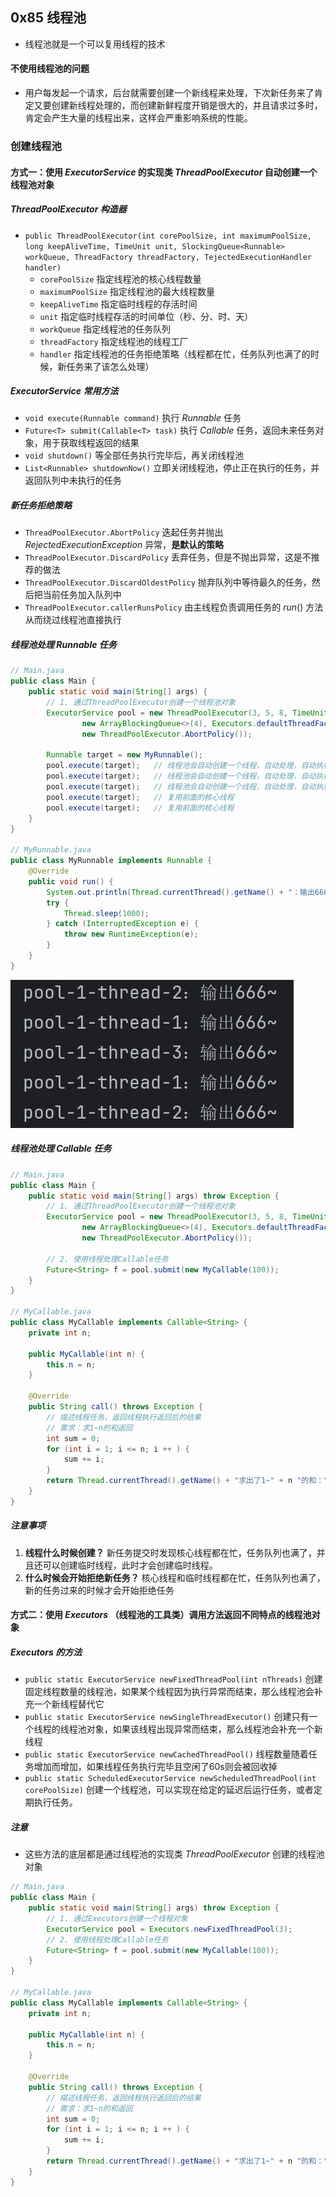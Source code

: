 ## 0x85 线程池

- 线程池就是一个可以复用线程的技术

#### 不使用线程池的问题

- 用户每发起一个请求，后台就需要创建一个新线程来处理，下次新任务来了肯定又要创建新线程处理的，而创建新鲜程度开销是很大的，并且请求过多时，肯定会产生大量的线程出来，这样会严重影响系统的性能。

### 创建线程池

#### 方式一：使用 $ExecutorService$ 的实现类 $ThreadPoolExecutor$ 自动创建一个线程池对象

##### $ThreadPoolExecutor$ 构造器

- `public ThreadPoolExecutor(int corePoolSize, int maximumPoolSize, long keepAliveTime, TimeUnit unit, SlockingQueue<Runnable> workQueue, ThreadFactory threadFactory, TejectedExecutionHandler handler)`
  - `corePoolSize` 指定线程池的核心线程数量
  - `maximumPoolSize` 指定线程池的最大线程数量
  - `keepAliveTime` 指定临时线程的存活时间
  - `unit` 指定临时线程存活的时间单位（秒、分、时、天）
  - `workQueue` 指定线程池的任务队列
  - `threadFactory` 指定线程池的线程工厂
  - `handler` 指定线程池的任务拒绝策略（线程都在忙，任务队列也满了的时候，新任务来了该怎么处理）

##### $ExecutorService$ 常用方法

- `void execute(Runnable command)` 执行 $Runnable$ 任务
- `Future<T> submit(Callable<T> task)` 执行 $Callable$ 任务，返回未来任务对象，用于获取线程返回的结果
- `void shutdown()` 等全部任务执行完毕后，再关闭线程池
- `List<Runnable> shutdownNow()` 立即关闭线程池，停止正在执行的任务，并返回队列中未执行的任务

##### 新任务拒绝策略

- `ThreadPoolExecutor.AbortPolicy` 迭起任务并抛出 $RejectedExecutionException$ 异常，**是默认的策略**
- `ThreadPoolExecutor.DiscardPolicy` 丢弃任务，但是不抛出异常，这是不推荐的做法
- `ThreadPoolExecutor.DiscardOldestPolicy` 抛弃队列中等待最久的任务，然后把当前任务加入队列中
- `ThreadPoolExecutor.callerRunsPolicy` 由主线程负责调用任务的 $run()$ 方法从而绕过线程池直接执行


##### 线程池处理 $Runnable$ 任务

```java
// Main.java
public class Main {
    public static void main(String[] args) {
        // 1. 通过ThreadPoolExecutor创建一个线程池对象
        ExecutorService pool = new ThreadPoolExecutor(3, 5, 8, TimeUnit.SECONDS,
                new ArrayBlockingQueue<>(4), Executors.defaultThreadFactory(),
                new ThreadPoolExecutor.AbortPolicy());

        Runnable target = new MyRunnable();
        pool.execute(target);   // 线程池会自动创建一个线程，自动处理，自动执行
        pool.execute(target);   // 线程池会自动创建一个线程，自动处理，自动执行
        pool.execute(target);   // 线程池会自动创建一个线程，自动处理，自动执行
        pool.execute(target);   // 复用前面的核心线程
        pool.execute(target);   // 复用前面的核心线程
    }
}

// MyRunnable.java
public class MyRunnable implements Runnable {
    @Override
    public void run() {
        System.out.println(Thread.currentThread().getName() + "：输出666~");
        try {
            Thread.sleep(1000);
        } catch (InterruptedException e) {
            throw new RuntimeException(e);
        }
    }
}
```

![](../assets/0x85%20线程池.png)

##### 线程池处理 $Callable$ 任务

```java
// Main.java
public class Main {
    public static void main(String[] args) throw Exception {
        // 1. 通过ThreadPoolExecutor创建一个线程池对象
        ExecutorService pool = new ThreadPoolExecutor(3, 5, 8, TimeUnit.SECONDS,
                new ArrayBlockingQueue<>(4), Executors.defaultThreadFactory(),
                new ThreadPoolExecutor.AbortPolicy());
        
        // 2. 使用线程处理Callable任务
        Future<String> f = pool.submit(new MyCallable(100));
    }
}

// MyCallable.java
public class MyCallable implements Callable<String> {
    private int n;

    public MyCallable(int n) {
        this.n = n;
    }

    @Override
    public String call() throws Exception {
        // 描述线程任务，返回线程执行返回后的结果
        // 需求：求1~n的和返回
        int sum = 0;
        for (int i = 1; i <= n; i ++ ) {
            sum += i;
        }
        return Thread.currentThread().getName() + "求出了1~" + n "的和：" + sum;
    }
}
```

##### 注意事项

1. **线程什么时候创建？** 新任务提交时发现核心线程都在忙，任务队列也满了，并且还可以创建临时线程，此时才会创建临时线程。
2. **什么时候会开始拒绝新任务？** 核心线程和临时线程都在忙，任务队列也满了，新的任务过来的时候才会开始拒绝任务

#### 方式二：使用 $Executors$ （线程池的工具类）调用方法返回不同特点的线程池对象

##### $Executors$ 的方法

- `public static ExecutorService newFixedThreadPool(int nThreads)` 创建固定线程数量的线程池，如果某个线程因为执行异常而结束，那么线程池会补充一个新线程替代它
- `public static ExecutorService newSingleThreadExecutor()` 创建只有一个线程的线程池对象，如果该线程出现异常而结束，那么线程池会补充一个新线程
- `public static ExecutorService newCachedThreadPool()` 线程数量随着任务增加而增加，如果线程任务执行完毕且空闲了60s则会被回收掉
- `public static ScheduledExecutorService newScheduledThreadPool(int corePoolSize)`  创建一个线程池，可以实现在给定的延迟后运行任务，或者定期执行任务。

##### 注意

- 这些方法的底层都是通过线程池的实现类 $ThreadPoolExecutor$ 创建的线程池对象

```java
// Main.java
public class Main {
    public static void main(String[] args) throw Exception {
        // 1. 通过Executors创建一个线程对象
        ExecutorService pool = Executors.newFixedThreadPool(3);
        // 2. 使用线程处理Callable任务
        Future<String> f = pool.submit(new MyCallable(100));
    }
}

// MyCallable.java
public class MyCallable implements Callable<String> {
    private int n;

    public MyCallable(int n) {
        this.n = n;
    }

    @Override
    public String call() throws Exception {
        // 描述线程任务，返回线程执行返回后的结果
        // 需求：求1~n的和返回
        int sum = 0;
        for (int i = 1; i <= n; i ++ ) {
            sum += i;
        }
        return Thread.currentThread().getName() + "求出了1~" + n "的和：" + sum;
    }
}
```